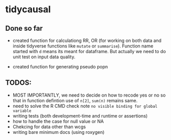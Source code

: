 
# tidycausal

<!-- badges: start -->
<!-- badges: end -->

<!--

The goal of tidycausal is to ...


## Installation

You can install the development version of tidycausal from [GitHub](https://github.com/) with:

``` r
# install.packages("devtools")
devtools::install_github("shafayetShafee/tidycausal")
```

## Example

This is a basic example which shows you how to solve a common problem:

``` r
library(tidycausal)
## basic example code
```

-->

## Done so far

- created function for calculationg RR, OR (for working on both data and inside tidyverse functions like `mutate` or `summarise`). Function name started with `d` means its meant for dataframe. But actually we need to do unit test on input data quality.

- created function for generating pseudo popn



## TODOS:

- MOST IMPORTANTLY, we need to decide on how to recode yes or no so that in function defintion use of `n[2]`, `sum(n)` remains same.
- need to solve the R CMD check note `no visible binding for global variable`
- writing tests (both development-time and runtime or assertions)
- how to handle the case for null value or NA
- Chekcing for data other than wcgs
- writing bare minimum docs (using roxygen)
